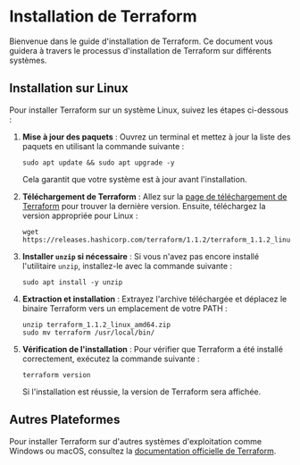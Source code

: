 
# Installation de Terraform

Bienvenue dans le guide d'installation de Terraform. Ce document vous guidera à travers le processus d'installation de Terraform sur différents systèmes.

## Installation sur Linux
Pour installer Terraform sur un système Linux, suivez les étapes ci-dessous :

1. **Mise à jour des paquets** :
   Ouvrez un terminal et mettez à jour la liste des paquets en utilisant la commande suivante :
   ```shell
   sudo apt update && sudo apt upgrade -y
   ```
   Cela garantit que votre système est à jour avant l'installation.

2. **Téléchargement de Terraform** :
   Allez sur la [page de téléchargement de Terraform](https://www.terraform.io/downloads.html) pour trouver la dernière version. Ensuite, téléchargez la version appropriée pour Linux :
   ```shell
   wget https://releases.hashicorp.com/terraform/1.1.2/terraform_1.1.2_linux_amd64.zip
   ```

3. **Installer `unzip` si nécessaire** :
   Si vous n'avez pas encore installé l'utilitaire `unzip`, installez-le avec la commande suivante :
   ```shell
   sudo apt install -y unzip
   ```

4. **Extraction et installation** :
   Extrayez l'archive téléchargée et déplacez le binaire Terraform vers un emplacement de votre PATH :
   ```shell
   unzip terraform_1.1.2_linux_amd64.zip
   sudo mv terraform /usr/local/bin/
   ```

5. **Vérification de l'installation** :
   Pour vérifier que Terraform a été installé correctement, exécutez la commande suivante :
   ```shell
   terraform version
   ```
   Si l'installation est réussie, la version de Terraform sera affichée.

## Autres Plateformes
Pour installer Terraform sur d'autres systèmes d'exploitation comme Windows ou macOS, consultez la [documentation officielle de Terraform](https://learn.hashicorp.com/terraform).
